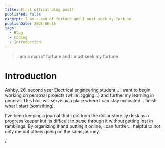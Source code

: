 ```yaml
---
title: First offical blog post!!
published: false
excerpt: I am a man of fortune and I must seek my fortune
publishDate: 2025-06-15
tags:
  - Blog
  - Coding
  - Introduction
---
```

> I am a man of fortune and I must seek my fortune

# Introduction

Ashby, 26, second year Electrical engineering student... I want to begin working on personal projects (while logging...) and further my learning in general. This blog will serve as a place where I can stay motivated... finish what I start (something).

I've been keeping a journal that I got from the dollar store by desk as a progress keeper but its difficult to parse through it without getting lost in ramblings. By organizing it and putting it online, I can further... helpful to not only me but others going on the same journey.

/